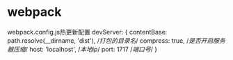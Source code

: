 # webpack
webpack.config.js热更新配置
devServer: {
    contentBase: path.resolve(__dirname, 'dist'),  /*打包的目录名*/
    compress: true,  /*是否开启服务器压缩*/
    host: 'localhost', /*本地ip*/
    port: 1717  /*端口号*/
  }
